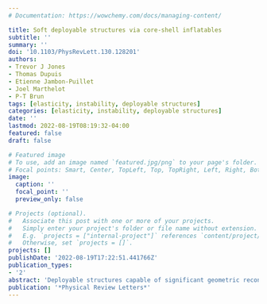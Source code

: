 ```yaml
---
# Documentation: https://wowchemy.com/docs/managing-content/

title: Soft deployable structures via core-shell inflatables
subtitle: ''
summary: ''
doi: '10.1103/PhysRevLett.130.128201'
authors:
- Trevor J Jones
- Thomas Dupuis
- Etienne Jambon-Puillet
- Joel Marthelot
- P-T Brun
tags: [elasticity, instability, deployable structures]
categories: [elasticity, instability, deployable structures]
date: ''
lastmod: 2022-08-19T08:19:32-04:00
featured: false
draft: false

# Featured image
# To use, add an image named `featured.jpg/png` to your page's folder.
# Focal points: Smart, Center, TopLeft, Top, TopRight, Left, Right, BottomLeft, Bottom, BottomRight.
image:
  caption: ''
  focal_point: ''
  preview_only: false

# Projects (optional).
#   Associate this post with one or more of your projects.
#   Simply enter your project's folder or file name without extension.
#   E.g. `projects = ["internal-project"]` references `content/project/deep-learning/index.md`.
#   Otherwise, set `projects = []`.
projects: []
publishDate: '2022-08-19T17:22:51.441766Z'
publication_types:
- '2'
abstract: 'Deployable structures capable of significant geometric reconfigurations are ubiquitous in nature. While engineering contraptions typically comprise articulated rigid elements, soft structures that experience material growth for deployment mostly remain the handiwork of biology, e.g., when winged insects deploy their wings during metamorphosis. Here we perform experiments and develop formal models to rationalize the previously unexplored physics of soft deployable structures using core-shell inflatables. We first derive a Maxwell construction to model the expansion of a hyperelastic cylindrical core constrained by a rigid shell. Based on these results, we identify a strategy to obtain synchronized deployment in soft networks. We then show that a single actuated element behaves as an elastic beam with a pressure-dependent bending stiffness which allows us to model complex deployed networks and demonstrate the ability to reconfigure their final shape. Finally, we generalize our results to obtain three-dimensional elastic gridshells, demonstrating our approach’s applicability to assemble complex structures using core-shell inflatables as building blocks. Our results leverage material and geometric nonlinearities to create a low-energy pathway to growth and reconfiguration for soft deployable structures.'
publication: '*Physical Review Letters*'
---
```

